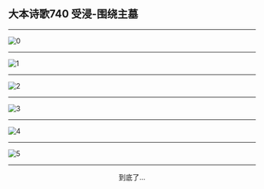 
## 大本诗歌740 受浸-围绕主墓
        
<div id="aplayer0"></div>

<div id="aplayer1"></div>

<div id="aplayer2"></div>

---

<img alt="0" data-original="https://cdn.jsdelivr.net/gh/k34869/shi/data/d0739/0">

---

<img alt="1" data-original="https://cdn.jsdelivr.net/gh/k34869/shi/data/d0739/1">

---

<img alt="2" data-original="https://cdn.jsdelivr.net/gh/k34869/shi/data/d0739/2">

---

<img alt="3" data-original="https://cdn.jsdelivr.net/gh/k34869/shi/data/d0739/3">

---

<img alt="4" data-original="https://cdn.jsdelivr.net/gh/k34869/shi/data/d0739/4">

---

<img alt="5" data-original="https://cdn.jsdelivr.net/gh/k34869/shi/data/d0739/5">

---

<p style="text-align: center">到底了...</p>

<script src="/js/dist-view.js"></script>

<script>
MAIN.id = 'd0739';
        
const ap0 = new APlayer({
    container: document.getElementById('aplayer0'),
    volume: 1,
    loop: 'none',
    preload: 'none',
    audio: [{
        name: '大本诗歌740.mp3',
        artist: '大本诗歌',
        url: 'https://res.wx.qq.com/voice/getvoice?mediaid=MzI0NTk3MDM5M18yMjQ3NDk4MDc0',
        cover: '/favicon'
    }]
});
const ap1 = new APlayer({
    container: document.getElementById('aplayer1'),
    volume: 1,
    loop: 'none',
    preload: 'none',
    audio: [{
        name: '大本诗歌740第一节领唱.mp3',
        artist: '大本诗歌',
        url: 'https://res.wx.qq.com/voice/getvoice?mediaid=MzI0NTk3MDM5M18yMjQ3NDk4MDc1',
        cover: '/favicon'
    }]
});
const ap2 = new APlayer({
    container: document.getElementById('aplayer2'),
    volume: 1,
    loop: 'none',
    preload: 'none',
    audio: [{
        name: '大本诗歌740教唱版.mp3',
        artist: '大本诗歌',
        url: 'https://res.wx.qq.com/voice/getvoice?mediaid=MzI0NTk3MDM5M18yMjQ3NDk4MDc2',
        cover: '/favicon'
    }]
});
</script>
